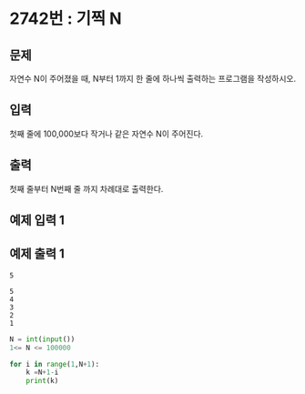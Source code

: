 # 2742번 : 기찍 N

## 문제

자연수 N이 주어졌을 때, N부터 1까지 한 줄에 하나씩 출력하는 프로그램을 작성하시오.

## 입력

첫째 줄에 100,000보다 작거나 같은 자연수 N이 주어진다.

## 출력

첫째 줄부터 N번째 줄 까지 차례대로 출력한다.

## 예제 입력 1

## 예제 출력 1

```
5

```

```
5
4
3
2
1
```

```python
N = int(input())
1<= N <= 100000

for i in range(1,N+1):
    k =N+1-i
    print(k)
```